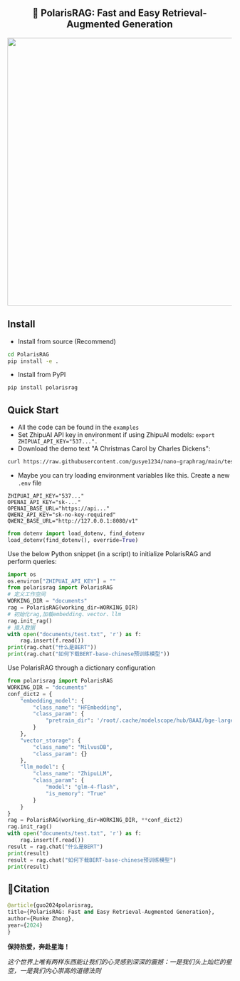 <center><h2>🚀 PolarisRAG: Fast and Easy Retrieval-Augmented Generation</h2></center>
<p align="center">
    <img src="https://i.postimg.cc/qvR7FBb3/polaris-RAG.png" width="600"/>
<p>


## Install

* Install from source (Recommend)

```bash
cd PolarisRAG
pip install -e .
```
* Install from PyPI
```bash
pip install polarisrag
```

## Quick Start
* All the code can be found in the `examples`
* Set ZhipuAI API key in environment if using ZhipuAI models: `export ZHIPUAI_API_KEY="537...".`
* Download the demo text "A Christmas Carol by Charles Dickens":
```bash
curl https://raw.githubusercontent.com/gusye1234/nano-graphrag/main/tests/mock_data.txt > ./book.txt
```
*  Maybe you can try loading environment variables like this. Create a new `.env` file

```
ZHIPUAI_API_KEY="537..."
OPENAI_API_KEY="sk-..."
OPENAI_BASE_URL="https://api..."
QWEN2_API_KEY="sk-no-key-required"
QWEN2_BASE_URL="http://127.0.0.1:8080/v1"
```

```python
from dotenv import load_dotenv, find_dotenv
load_dotenv(find_dotenv(), override=True)
```
Use the below Python snippet (in a script) to initialize PolarisRAG and perform queries:

```python
import os
os.environ["ZHIPUAI_API_KEY"] = ""
from polarisrag import PolarisRAG
# 定义工作空间
WORKING_DIR = "documents"
rag = PolarisRAG(working_dir=WORKING_DIR)
# 初始化rag,加载embedding、vector、llm
rag.init_rag()
# 插入数据
with open("documents/test.txt", 'r') as f:
    rag.insert(f.read())
print(rag.chat("什么是BERT"))
print(rag.chat("如何下载BERT-base-chinese预训练模型"))
```

Use PolarisRAG through a dictionary configuration

```python
from polarisrag import PolarisRAG
WORKING_DIR = "documents"
conf_dict2 = {
    "embedding_model": {
        "class_name": "HFEmbedding",
        "class_param": {
            "pretrain_dir": '/root/.cache/modelscope/hub/BAAI/bge-large-zh-v1___5'
        }
    },
    "vector_storage": {
        "class_name": "MilvusDB",
        "class_param": {}
    },
    "llm_model": {
        "class_name": "ZhipuLLM",
        "class_param": {
            "model": "glm-4-flash",
            "is_memory": "True"
        }
    }
}
rag = PolarisRAG(working_dir=WORKING_DIR, **conf_dict2)
rag.init_rag()
with open("documents/test.txt", 'r') as f:
    rag.insert(f.read())
result = rag.chat("什么是BERT")
print(result)
result = rag.chat("如何下载BERT-base-chinese预训练模型")
print(result)
```


## 🌟Citation

```python
@article{guo2024polarisrag,
title={PolarisRAG: Fast and Easy Retrieval-Augmented Generation},
author={Runke Zhong},
year={2024}
}
```
**保持热爱，奔赴星海！**

*这个世界上唯有两样东西能让我们的心灵感到深深的震撼：一是我们头上灿烂的星空，一是我们内心崇高的道德法则*

